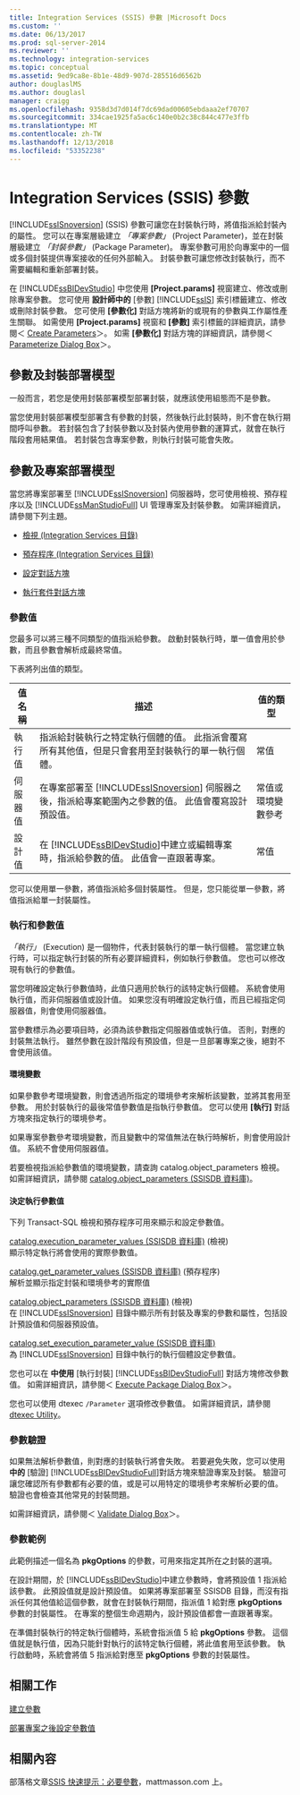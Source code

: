 ```yaml
---
title: Integration Services (SSIS) 參數 |Microsoft Docs
ms.custom: ''
ms.date: 06/13/2017
ms.prod: sql-server-2014
ms.reviewer: ''
ms.technology: integration-services
ms.topic: conceptual
ms.assetid: 9ed9ca8e-8b1e-48d9-907d-285516d6562b
author: douglaslMS
ms.author: douglasl
manager: craigg
ms.openlocfilehash: 9358d3d7d014f7dc69dad00605ebdaaa2ef70707
ms.sourcegitcommit: 334cae1925fa5ac6c140e0b2c38c844c477e3ffb
ms.translationtype: MT
ms.contentlocale: zh-TW
ms.lasthandoff: 12/13/2018
ms.locfileid: "53352238"
---
```

# <a name="integration-services-ssis-parameters"></a>Integration Services (SSIS) 參數
  [!INCLUDE[ssISnoversion](../includes/ssisnoversion-md.md)] (SSIS) 參數可讓您在封裝執行時，將值指派給封裝內的屬性。 您可以在專案層級建立 *「專案參數」* (Project Parameter)，並在封裝層級建立 *「封裝參數」* (Package Parameter)。 專案參數可用於向專案中的一個或多個封裝提供專案接收的任何外部輸入。 封裝參數可讓您修改封裝執行，而不需要編輯和重新部署封裝。  
  
 在 [!INCLUDE[ssBIDevStudio](../includes/ssbidevstudio-md.md)] 中您使用 **[Project.params]** 視窗建立、修改或刪除專案參數。 您可使用 **設計師中的** [參數] [!INCLUDE[ssIS](../includes/ssis-md.md)] 索引標籤建立、修改或刪除封裝參數。 您可使用 **[參數化]** 對話方塊將新的或現有的參數與工作屬性產生關聯。 如需使用 **[Project.params]** 視窗和 **[參數]** 索引標籤的詳細資訊，請參閱＜ [Create Parameters](create-parameters.md)＞。 如需 **[參數化]** 對話方塊的詳細資訊，請參閱＜ [Parameterize Dialog Box](parameterize-dialog-box.md)＞。  
  
## <a name="parameters-and-package-deployment-model"></a>參數及封裝部署模型  
 一般而言，若您是使用封裝部署模型部署封裝，就應該使用組態而不是參數。  
  
 當您使用封裝部署模型部署含有參數的封裝，然後執行此封裝時，則不會在執行期間呼叫參數。 若封裝包含了封裝參數以及封裝內使用參數的運算式，就會在執行階段套用結果值。 若封裝包含專案參數，則執行封裝可能會失敗。  
  
## <a name="parameters-and-project-deployment-model"></a>參數及專案部署模型  
 當您將專案部署至 [!INCLUDE[ssISnoversion](../includes/ssisnoversion-md.md)] 伺服器時，您可使用檢視、預存程序以及 [!INCLUDE[ssManStudioFull](../includes/ssmanstudiofull-md.md)] UI 管理專案及封裝參數。 如需詳細資訊，請參閱下列主題。  
  
-   [檢視 &#40;Integration Services 目錄&#41;](/sql/integration-services/system-views/views-integration-services-catalog)  
  
-   [預存程序 &#40;Integration Services 目錄&#41;](/sql/integration-services/system-stored-procedures/stored-procedures-integration-services-catalog)  
  
-   [設定對話方塊](catalog/configure-dialog-box.md)  
  
-   [執行套件對話方塊](../../2014/integration-services/execute-package-dialog-box.md)  
  
### <a name="parameter-values"></a>參數值  
 您最多可以將三種不同類型的值指派給參數。 啟動封裝執行時，單一值會用於參數，而且參數會解析成最終常值。  
  
 下表將列出值的類型。  
  
|值名稱|描述|值的類型|  
|----------------|-----------------|-------------------|  
|執行值|指派給封裝執行之特定執行個體的值。 此指派會覆寫所有其他值，但是只會套用至封裝執行的單一執行個體。|常值|  
|伺服器值|在專案部署至 [!INCLUDE[ssISnoversion](../includes/ssisnoversion-md.md)] 伺服器之後，指派給專案範圍內之參數的值。 此值會覆寫設計預設值。|常值或環境變數參考|  
|設計值|在 [!INCLUDE[ssBIDevStudio](../includes/ssbidevstudio-md.md)]中建立或編輯專案時，指派給參數的值。 此值會一直跟著專案。|常值|  
  
 您可以使用單一參數，將值指派給多個封裝屬性。 但是，您只能從單一參數，將值指派給單一封裝屬性。  
  
###  <a name="executions"></a> 執行和參數值  
 *「執行」* (Execution) 是一個物件，代表封裝執行的單一執行個體。 當您建立執行時，可以指定執行封裝的所有必要詳細資料，例如執行參數值。 您也可以修改現有執行的參數值。  
  
 當您明確設定執行參數值時，此值只適用於執行的該特定執行個體。 系統會使用執行值，而非伺服器值或設計值。 如果您沒有明確設定執行值，而且已經指定伺服器值，則會使用伺服器值。  
  
 當參數標示為必要項目時，必須為該參數指定伺服器值或執行值。 否則，對應的封裝無法執行。 雖然參數在設計階段有預設值，但是一旦部署專案之後，絕對不會使用該值。  
  
#### <a name="environment-variables"></a>環境變數  
 如果參數參考環境變數，則會透過所指定的環境參考來解析該變數，並將其套用至參數。 用於封裝執行的最後常值參數值是指執行參數值。 您可以使用 **[執行]** 對話方塊來指定執行的環境參考。  
  
 如果專案參數參考環境變數，而且變數中的常值無法在執行時解析，則會使用設計值。 系統不會使用伺服器值。  
  
 若要檢視指派給參數值的環境變數，請查詢 catalog.object_parameters 檢視。 如需詳細資訊，請參閱 [catalog.object_parameters &#40;SSISDB 資料庫&#41;](/sql/integration-services/system-views/catalog-object-parameters-ssisdb-database)。  
  
#### <a name="determining-execution-parameter-values"></a>決定執行參數值  
 下列 Transact-SQL 檢視和預存程序可用來顯示和設定參數值。  
  
 [catalog.execution_parameter_values &#40;SSISDB 資料庫&#41;](/sql/integration-services/system-views/catalog-execution-parameter-values-ssisdb-database) (檢視)  
 顯示特定執行將會使用的實際參數值。  
  
 [catalog.get_parameter_values &#40;SSISDB 資料庫&#41;](/sql/integration-services/system-stored-procedures/catalog-get-parameter-values-ssisdb-database) (預存程序)  
 解析並顯示指定封裝和環境參考的實際值  
  
 [catalog.object_parameters &#40;SSISDB 資料庫&#41;](/sql/integration-services/system-views/catalog-object-parameters-ssisdb-database) (檢視)  
 在 [!INCLUDE[ssISnoversion](../includes/ssisnoversion-md.md)] 目錄中顯示所有封裝及專案的參數和屬性，包括設計預設值和伺服器預設值。  
  
 [catalog.set_execution_parameter_value &#40;SSISDB 資料庫&#41;](/sql/integration-services/system-stored-procedures/catalog-set-execution-parameter-value-ssisdb-database)  
 為 [!INCLUDE[ssISnoversion](../includes/ssisnoversion-md.md)] 目錄中執行的執行個體設定參數值。  
  
 您也可以在 **中使用** [執行封裝] [!INCLUDE[ssBIDevStudioFull](../includes/ssbidevstudiofull-md.md)] 對話方塊修改參數值。 如需詳細資訊，請參閱＜ [Execute Package Dialog Box](../../2014/integration-services/execute-package-dialog-box.md)＞。  
  
 您也可以使用 dtexec `/Parameter` 選項修改參數值。 如需詳細資訊，請參閱 [dtexec Utility](packages/dtexec-utility.md)。  
  
### <a name="parameter-validation"></a>參數驗證  
 如果無法解析參數值，則對應的封裝執行將會失敗。 若要避免失敗，您可以使用 **中的** [驗證] [!INCLUDE[ssBIDevStudioFull](../includes/ssbidevstudiofull-md.md)]對話方塊來驗證專案及封裝。 驗證可讓您確認所有參數都有必要的值，或是可以用特定的環境參考來解析必要的值。 驗證也會檢查其他常見的封裝問題。  
  
 如需詳細資訊，請參閱＜ [Validate Dialog Box](catalog/validate-dialog-box.md)＞。  
  
### <a name="parameter-example"></a>參數範例  
 此範例描述一個名為 **pkgOptions** 的參數，可用來指定其所在之封裝的選項。  
  
 在設計期間，於 [!INCLUDE[ssBIDevStudio](../includes/ssbidevstudio-md.md)]中建立參數時，會將預設值 1 指派給該參數。 此預設值就是設計預設值。 如果將專案部署至 SSISDB 目錄，而沒有指派任何其他值給這個參數，就會在封裝執行期間，指派值 1 給對應 **pkgOptions** 參數的封裝屬性。 在專案的整個生命週期內，設計預設值都會一直跟著專案。  
  
 在準備封裝執行的特定執行個體時，系統會指派值 5 給 **pkgOptions** 參數。 這個值就是執行值，因為只能針對執行的該特定執行個體，將此值套用至該參數。 執行啟動時，系統會將值 5 指派給對應至 **pkgOptions** 參數的封裝屬性。  
  
## <a name="related-tasks"></a>相關工作  
 [建立參數](create-parameters.md)  
  
 [部署專案之後設定參數值](../../2014/integration-services/set-parameter-values-after-the-project-is-deployed.md)  
  
## <a name="related-content"></a>相關內容  
 部落格文章[SSIS 快速提示：必要參數](https://go.microsoft.com/fwlink/?LinkId=239781)，mattmasson.com 上。  
  
  
